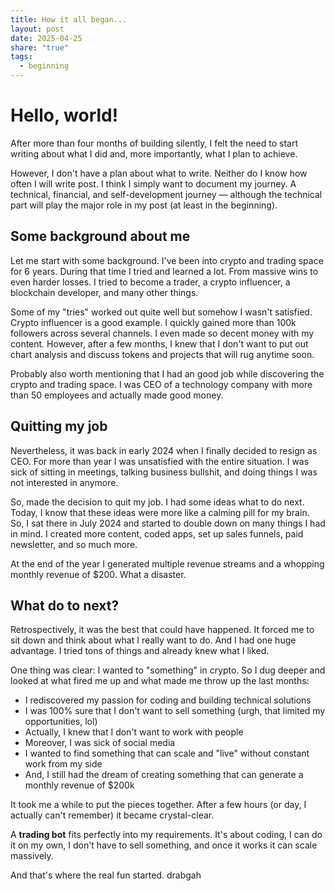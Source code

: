 ```yaml
---
title: How it all began...
layout: post
date: 2025-04-25
share: "true"
tags:
  - beginning
---
```

# Hello, world!
After more than four months of building silently, I felt the need to start writing about what I did and, more importantly, what I plan to achieve.

However, I don't have a plan about what to write. Neither do I know how often I will write post. I think I simply want to document my journey. A technical, financial, and self-development journey — although the technical part will play the major role in my post (at least in the beginning).

## Some background about me
Let me start with some background. I've been into crypto and trading space for 6 years. During that time I tried and learned a lot. From massive wins to even harder losses. I tried to become a trader, a crypto influencer, a blockchain developer, and many other things.

Some of my "tries" worked out quite well but somehow I wasn't satisfied. Crypto influencer is a good example. I quickly gained more than 100k followers across several channels. I even made so decent money with my content. However, after a few months, I knew that I don't want to put out chart analysis and discuss tokens and projects that will rug anytime soon.

Probably also worth mentioning that I had an good job while discovering the crypto and trading space. I was CEO of a technology company with more than 50 employees and actually made good money.

## Quitting my job
Nevertheless, it was back in early 2024 when I finally decided to resign as CEO. For more than year I was unsatisfied with the entire situation. I was sick of sitting in meetings, talking business bullshit, and doing things I was not interested in anymore.

So, made the decision to quit my job. I had some ideas what to do next. Today, I know that these ideas were more like a calming pill for my brain. So, I sat there in July 2024 and started to double down on many things I had in mind. I created more content, coded apps, set up sales funnels, paid newsletter, and so much more.

At the end of the year I generated multiple revenue streams and a whopping monthly revenue of $200. What a disaster.

## What do to next?
Retrospectively, it was the best that could have happened. It forced me to sit down and think about what I really want to do. And I had one huge advantage. I tried tons of things and already knew what I liked.

One thing was clear: I wanted to "something" in crypto. So I dug deeper and looked at what fired me up and what made me throw up the last months:
- I rediscovered my passion for coding and building technical solutions
- I was 100% sure that I don't want to sell something (urgh, that limited my opportunities, lol)
- Actually, I knew that I don't want to work with people
- Moreover, I was sick of social media
- I wanted to find something that can scale and "live" without constant work from my side
- And, I still had the dream of creating something that can generate a monthly revenue of $200k

It took me a while to put the pieces together. After a few hours (or day, I actually can't remember) it became crystal-clear. 

A **trading bot** fits perfectly into my requirements. It's about coding, I can do it on my own, I don't have to sell something, and once it works it can scale massively.

And that's where the real fun started. 
drabgah